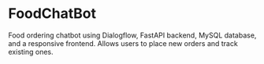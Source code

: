 # FoodChatBot
Food ordering chatbot using Dialogflow, FastAPI backend, MySQL database, and a responsive frontend. Allows users to place new orders and track existing ones.
